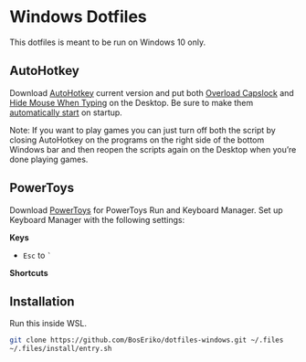 # Windows Dotfiles
This dotfiles is meant to be run on Windows 10 only.

## AutoHotkey
Download [AutoHotkey](https://www.autohotkey.com/) current version and put both [Overload Capslock](https://gist.github.com/BosEriko/ff2c2543900c3764d2d4985d031e1179) and [Hide Mouse When Typing](https://gist.github.com/BosEriko/b8d5c50e4f466d42ede9845107f9af2b) on the Desktop. Be sure to make them [automatically start](https://stackhowto.com/how-to-run-autohotkey-script-on-startup-windows-10/) on startup.

Note: If you want to play games you can just turn off both the script by closing AutoHotkey on the programs on the right side of the bottom Windows bar and then reopen the scripts again on the Desktop when you’re done playing games.

## PowerToys
Download [PowerToys](https://apps.microsoft.com/store/detail/microsoft-powertoys/XP89DCGQ3K6VLD) for PowerToys Run and Keyboard Manager. Set up Keyboard Manager with the following settings:

**Keys**
- `Esc` to `` ` ``

**Shortcuts**

## Installation
Run this inside WSL.
``` sh
git clone https://github.com/BosEriko/dotfiles-windows.git ~/.files
~/.files/install/entry.sh
```
